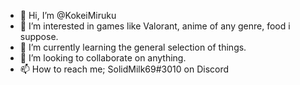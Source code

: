 - 👋 Hi, I’m @KokeiMiruku
- 👀 I’m interested in games like Valorant, anime of any genre, food i suppose.
- 🌱 I’m currently learning the general selection of things.
- 💞️ I’m looking to collaborate on anything.
- 📫 How to reach me; SolidMilk69#3010 on Discord

<!---
KokeiMiruku/KokeiMiruku is a ✨ special ✨ repository because its `README.md` (this file) appears on your GitHub profile.
You can click the Preview link to take a look at your changes.
--->
